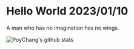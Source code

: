 # Hello World 2023/01/10

A man who has no imagination has no wings.

![PoyChang's github stats](https://github-readme-stats.vercel.app/api?username=poychang&show_icons=true&theme=dracula)

